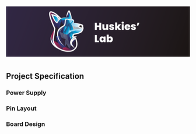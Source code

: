 ![Huskies' lab](Assets/Logo2.png)

## Project Specification

### Power Supply

### Pin Layout

### Board Design